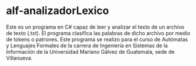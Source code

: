 # alf-analizadorLexico
Este es un programa en C# capaz de leer y analizar el texto de un archivo de texto (.txt). El programa clasifica las palabras de dicho archivo por medio de tokens o patrones. Este programa se realizo para el curso de Autómatas y Lenguajes Formales de la carrera de Ingeniería en Sistemas de la Información de la Universidad Mariano Gálvez de Guatemala, sede de Villanueva.
